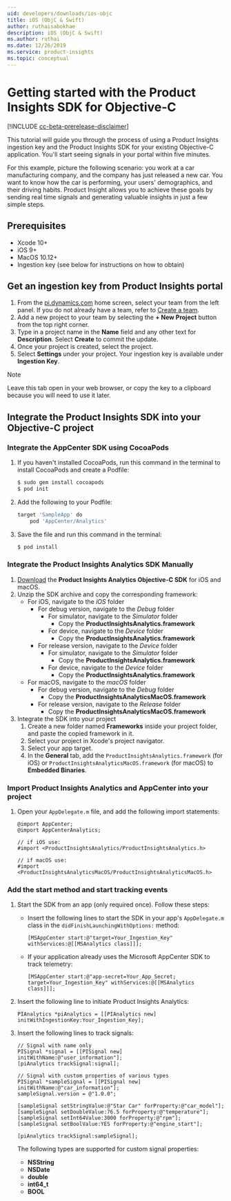 ```yaml
---
uid: developers/downloads/ios-objc
title: iOS (ObjC & Swift)
author: ruthaisabokhae
description: iOS (ObjC & Swift)
ms.author: ruthai
ms.date: 12/26/2019
ms.service: product-insights
ms.topic: conceptual
---
```


# Getting started with the Product Insights SDK for Objective-C

[!INCLUDE [cc-beta-prerelease-disclaimer]( includes/cc-beta-prerelease-disclaimer.md)]

This tutorial will guide you through the process of using a Product Insights ingestion key and the Product Insights SDK for your existing Objective-C application. You'll start seeing signals in your portal within five minutes.

For this example, picture the following scenario: you work at a car manufacturing company, and the company has just released a new car. You want to know how the car is performing, your users' demographics, and their driving habits. Product Insight allows you to achieve these goals by sending real time signals and generating valuable insights in just a few simple steps.

## Prerequisites

* Xcode 10+
* iOS 9+
* MacOS 10.12+
* Ingestion key (see below for instructions on how to obtain)

## Get an ingestion key from Product Insights portal

1. From the [pi.dynamics.com](http://pi.dynamics.com) home screen, select your team from the left panel. If you do not already have a team, refer to [Create a team](xref:developers/quick-starts/create-a-team).
2. Add a new project to your team by selecting the **+ New Project** button from the top right corner.
3. Type in a project name in the **Name** field and any other text for **Description**. Select **Create** to commit the update.
4. Once your project is created, select the project.
5. Select **Settings** under your project. Your ingestion key is available under **Ingestion Key**.

> [!NOTE]
> Leave this tab open in your web browser, or copy the key to a clipboard because you will need to use it later.

## Integrate the Product Insights SDK into your Objective-C project

### Integrate the AppCenter SDK using CocoaPods

1. If you haven't installed CocoaPods, run this command in the terminal to install CocoaPods and create a Podfile:

    ```bash
    $ sudo gem install cocoapods
    $ pod init
    ```

2. Add the following to your Podfile:

    ```bash
    target 'SampleApp' do
        pod 'AppCenter/Analytics'
    ```

3. Save the file and run this command in the terminal:

    ```bash
    $ pod install
    ```

### Integrate the Product Insights Analytics SDK Manually

1. [Download](https://download.pi.dynamics.com/sdk/ProductInsightsSenders/pi_objc_sdk.zip) the **Product Insights Analytics Objective-C SDK** for iOS and macOS.
2. Unzip the SDK archive and copy the corresponding framework:
    * For iOS, navigate to the *iOS* folder
        * For debug version, navigate to the *Debug* folder
            * For simulator, navigate to the *Simulator* folder
                * Copy the **ProductInsightsAnalytics.framework**
            * For device, navigate to the *Device* folder
                * Copy the **ProductInsightsAnalytics.framework**
        * For release version, navigate to the *Device* folder
            * For simulator, navigate to the *Simulator* folder
                * Copy the **ProductInsightsAnalytics.framework**
            * For device, navigate to the *Device* folder
                * Copy the **ProductInsightsAnalytics.framework**
    * For macOS, navigate to the *macOS* folder
        * For debug version, navigate to the *Debug* folder
            * Copy the **ProductInsightsAnalyticsMacOS.framework**
        * For release version, navigate to the *Release* folder
            * Copy the **ProductInsightsAnalyticsMacOS.framework**
3. Integrate the SDK into your project
    1. Create a new folder named **Frameworks** inside your project folder, and paste the copied framework in it.
    2. Select your project in Xcode's project navigator.
    3. Select your app target.
    4. In the **General** tab, add the `ProductInsightsAnalytics.framework` (for iOS) or `ProductInsightsAnalyticsMacOS.framework` (for macOS) to **Embedded Binaries**.

### Import Product Insights Analytics and AppCenter into your project

1. Open your `AppDelegate.m` file, and add the following import statements:

    ```objc
    @import AppCenter;
    @import AppCenterAnalytics;

    // if iOS use:
    #import <ProductInsightsAnalytics/ProductInsightsAnalytics.h>

    // if macOS use:
    #import <ProductInsightsAnalyticsMacOS/ProductInsightsAnalyticsMacOS.h>
    ```

### Add the start method and start tracking events

1. Start the SDK from an app (only required once). Follow these steps:
    * Insert the following lines to start the SDK in your app's `AppDelegate.m` class in the `didFinishLaunchingWithOptions:` method:

        ```objc
        [MSAppCenter start:@"target=Your_Ingestion_Key" withServices:@[[MSAnalytics class]]];
        ```

    * If your application already uses the Microsoft AppCenter SDK to track telemetry:

        ```objc
        [MSAppCenter start:@"app-secret=Your_App_Secret; target=Your_Ingestion_Key" withServices:@[[MSAnalytics class]]];
        ```

2. Insert the following line to initiate Product Insights Analytics:

    ```objc
    PIAnalytics *piAnalytics = [[PIAnalytics new] initWithIngestionKey:Your_Ingestion_Key];
    ```

3. Insert the following lines to track signals:

    ```objc
    // Signal with name only
    PISignal *signal = [[PISignal new] initWithName:@"user_information"];
    [piAnalytics trackSignal:signal];

    // Signal with custom properties of various types
    PISignal *sampleSignal = [[PISignal new] initWithName:@"car_information"];
    sampleSignal.version = @"1.0.0";

    [sampleSignal setStringValue:@"Star Car" forProperty:@"car_model"];
    [sampleSignal setDoubleValue:76.5 forProperty:@"temperature"];
    [sampleSignal setInt64Value:3000 forProperty:@"rpm"];
    [sampleSignal setBoolValue:YES forProperty:@"engine_start"];

    [piAnalytics trackSignal:sampleSignal];
    ```

    The following types are supported for custom signal properties:
    * **NSString**
    * **NSDate**
    * **double**
    * **int64_t**
    * **BOOL**
